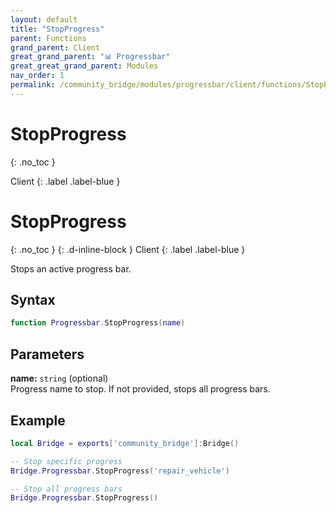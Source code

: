 ```yaml
---
layout: default
title: "StopProgress"
parent: Functions
grand_parent: Client
great_grand_parent: "📊 Progressbar"
great_great_grand_parent: Modules
nav_order: 1
permalink: /community_bridge/modules/progressbar/client/functions/StopProgress/
---
```


# StopProgress
{: .no_toc }

Client
{: .label .label-blue }

# StopProgress
{: .no_toc }
{: .d-inline-block }
Client
{: .label .label-blue }

Stops an active progress bar.

## Syntax

```lua
function Progressbar.StopProgress(name)
```

## Parameters

**name:** `string` (optional)  
Progress name to stop. If not provided, stops all progress bars.

## Example

```lua
local Bridge = exports['community_bridge']:Bridge()

-- Stop specific progress
Bridge.Progressbar.StopProgress('repair_vehicle')

-- Stop all progress bars
Bridge.Progressbar.StopProgress()
```

